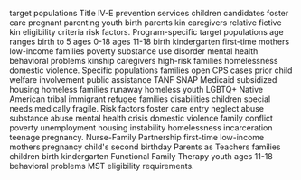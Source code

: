 target populations Title IV-E prevention services children candidates foster care pregnant parenting youth birth parents kin caregivers relative fictive kin eligibility criteria risk factors. Program-specific target populations age ranges birth to 5 ages 0-18 ages 11-18 birth kindergarten first-time mothers low-income families poverty substance use disorder mental health behavioral problems kinship caregivers high-risk families homelessness domestic violence. Specific populations families open CPS cases prior child welfare involvement public assistance TANF SNAP Medicaid subsidized housing homeless families runaway homeless youth LGBTQ+ Native American tribal immigrant refugee families disabilities children special needs medically fragile. Risk factors foster care entry neglect abuse substance abuse mental health crisis domestic violence family conflict poverty unemployment housing instability homelessness incarceration teenage pregnancy. Nurse-Family Partnership first-time low-income mothers pregnancy child's second birthday Parents as Teachers families children birth kindergarten Functional Family Therapy youth ages 11-18 behavioral problems MST eligibility requirements.